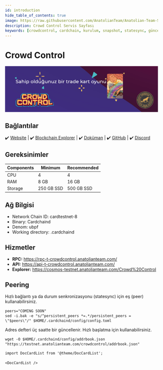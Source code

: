 ```yaml
---
id: introduction
hide_table_of_contents: true
image: https://raw.githubusercontent.com/AnatolianTeam/Anatolian-Team-Services/main/i18n/tr/docusaurus-plugin-content-docs/current/Testnet/Cosmos-Ecosystem/crowdcontrol/img/CC-Service-Cover.jpg
description: Crowd Control Servis Sayfası
keywords: [crowdcontrol, cardchain, kurulum, snapshot, statesync, güncelleme]
---
```

# Crowd Control

![Crowd Control](./img/CC-Service.jpg)

## Bağlantılar
 ✔️ [Website](https://crowdcontrol.network/) |
 ✔️ [Blockchain Explorer](https://cosmos-testnet.anatolianteam.com/Crowd%20Control) |
 ✔️ [Doküman](https://github.com/DecentralCardGame/whitepaper/blob/master/whitepaper.pdf) |
 ✔️ [GitHub](https://github.com/DecentralCardGame) |
 ✔️ [Discord](https://discord.gg/5DYef3CpME)

## Gereksinimler

| Components | Minimum | **Recommended** |
| ------------ | ------------ | ------------ |
| CPU |	4 | 4 |
| RAM	| 8 GB | 16 GB |
| Storage	| 250 GB SSD | 500 GB SSD |

## Ağ Bilgisi 

* Network Chain ID: cardtestnet-8
* Binary: Cardchaind
* Denom: ubpf
* Working directory: .cardchaind

## Hizmetler
* **RPC:** https://rpc-t-crowdcontrol.anatolianteam.com/
* **API:** https://api-t-crowdcontrol.anatolianteam.com/
* **Explorer:** https://cosmos-testnet.anatolianteam.com/Crowd%20Control

## Peering
Hızlı bağlantı ya da durum senkronizasyonu (statesync) için eş (peer) kullanabilirsiniz.
```shell
peers="COMING SOON"
sed -i.bak -e "s/^persistent_peers *=.*/persistent_peers = \"$peers\"/" $HOME/.cardchaind/config/config.toml
```
Adres defteri üç saatte bir güncellenir. Hızlı başlatma için kullanabilirsiniz.
```shell
wget -O $HOME/.cardchaind/config/addrbook.json "https://testnet.anatolianteam.com/crowdcontrol/addrbook.json"
```

```mdx-code-block
import DocCardList from '@theme/DocCardList';

<DocCardList />
```
